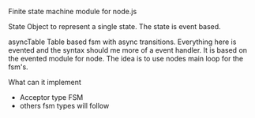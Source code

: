 Finite state machine module for node.js

State
Object to represent a single state. The state is event based.


asyncTable
Table based fsm with async transitions. Everything here is evented and the syntax should me more of a event handler. It is based on the evented module for node. The idea is to use nodes main loop for the fsm's.

What can it implement
- Acceptor type FSM
- others fsm types will follow 

